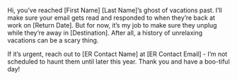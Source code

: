 Hi, you’ve reached [First Name] [Last Name]’s ghost of vacations past. I’ll make sure your email gets read and responded to when they’re back at work on [Return Date]. But for now, it’s my job to make sure they unplug while they’re away in [Destination]. After all, a history of unrelaxing vacations can be a scary thing. 

If it’s urgent, reach out to [ER Contact Name] at [ER Contact Email] - I’m not scheduled to haunt them until later this year. Thank you and have a boo-tiful day!
